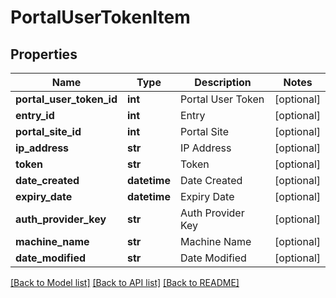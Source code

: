 # PortalUserTokenItem

## Properties
Name | Type | Description | Notes
------------ | ------------- | ------------- | -------------
**portal_user_token_id** | **int** | Portal User Token | [optional] 
**entry_id** | **int** | Entry | [optional] 
**portal_site_id** | **int** | Portal Site | [optional] 
**ip_address** | **str** | IP Address | [optional] 
**token** | **str** | Token | [optional] 
**date_created** | **datetime** | Date Created | [optional] 
**expiry_date** | **datetime** | Expiry Date | [optional] 
**auth_provider_key** | **str** | Auth Provider Key | [optional] 
**machine_name** | **str** | Machine Name | [optional] 
**date_modified** | **str** | Date Modified | [optional] 

[[Back to Model list]](../README.md#documentation-for-models) [[Back to API list]](../README.md#documentation-for-api-endpoints) [[Back to README]](../README.md)



